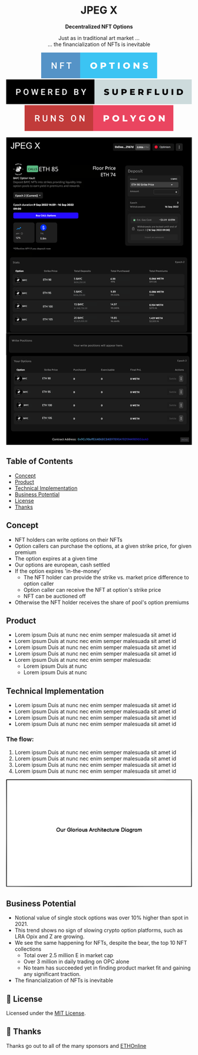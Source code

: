 <h1 align="center">
  JPEG X
</h1>

<p align="center">
  
</p>

<p align="center">
  <strong>
    Decentralized NFT Options
  </strong>
</p>

<p align="center">
  Just as in traditional art market ... <br>... the financialization of NFTs is inevitable
</p>

<p align="center">
  <a>
    <img src="packages/assets/nft-options.svg" alt="NFT Options">
  </a>
  <a>
    <img src="packages/assets/powered-by-superfluid.svg" alt="Powered by Superfluid">
  </a>
  <a>
    <img src="packages/assets/runs-on-polygon.svg" alt="Runs on Polygon">
  </a>
</p>

[<img src="packages/assets/option_management.png" alt="JPEGX">](https://conveyr.xyz/)

<!-- [**👉 Our Glorious Deployment URL 👈**](https://conveyr.xyz/) -->

## Table of Contents

- [Concept](#concept)
- [Product](#product)
- [Technical Implementation](#technical-implementation)
- [Business Potential](#business-potential)
- [License](#license)
- [Thanks](#thanks)

## Concept

- NFT holders can write options on their NFTs
- Option callers can purchase the options, at a given strike price, for given premium
- The option expires at a given time
- Our options are european, cash settled
- If the option expires 'in-the-money'
  - The NFT holder can provide the strike vs. market price difference to option caller
  - Option caller can receive the NFT at option's strike price
  - NFT can be auctioned off
- Otherwise the NFT holder receives the share of pool's option premiums

## Product

- Lorem ipsum Duis at nunc nec enim semper malesuada sit amet id
- Lorem ipsum Duis at nunc nec enim semper malesuada sit amet id
- Lorem ipsum Duis at nunc nec enim semper malesuada sit amet id
- Lorem ipsum Duis at nunc nec enim semper malesuada sit amet id
- Lorem ipsum Duis at nunc nec enim semper malesuada:
  - Lorem ipsum Duis at nunc
  - Lorem ipsum Duis at nunc

## Technical Implementation

- Lorem ipsum Duis at nunc nec enim semper malesuada sit amet id
- Lorem ipsum Duis at nunc nec enim semper malesuada sit amet id
- Lorem ipsum Duis at nunc nec enim semper malesuada sit amet id
- Lorem ipsum Duis at nunc nec enim semper malesuada sit amet id

### The flow:

1. Lorem ipsum Duis at nunc nec enim semper malesuada sit amet id
2. Lorem ipsum Duis at nunc nec enim semper malesuada sit amet id
3. Lorem ipsum Duis at nunc nec enim semper malesuada sit amet id
4. Lorem ipsum Duis at nunc nec enim semper malesuada sit amet id

<a>
    <img src="packages/assets/technical_picture.png" alt="Technical picture">
  </a>

## Business Potential

- Notional value of single stock options was over 10% higher than spot in 2021.
- This trend shows no sign of slowing crypto option platforms, such as LRA Opix and Z are growing.
- We see the same happening for NFTs, despite the bear, the top 10 NFT collections
  - Total over 2.5 million E in market cap
  - Over 3 million in daily trading on OPC alone
  - No team has succeeded yet in finding product market fit and gaining any significant traction.
- The financialization of NFTs is inevitable

## 🧐 License

Licensed under the [MIT License](./LICENSE).

## 💜 Thanks

Thanks go out to all of the many sponsors and [ETHOnline](https://ethglobal.com/events/ethonline2022/home)
